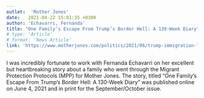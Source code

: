 ```yaml
---
outlet:  'Mother Jones'
date:   2021-04-22 15:01:35 +0300
author: 'Echavarri, Fernanda'
title: "One Family’s Escape From Trump’s Border Hell: A 130-Week Diary"
# type: 'Article'
# format: 'News Article'
link: 'https://www.motherjones.com/politics/2021/06/trump-immigration-legacy-mpp-remain-in-mexico-impact-family/'
---
```

I was incredibly fortunate to work with Fernanda Echavarri on her excellent but heartbreaking story about a family who went through the Migrant Protection Protocols (MPP) for Mother Jones. The story, titled “One Family’s Escape From Trump’s Border Hell: A 130-Week Diary” was published online on June 4, 2021 and in print for the September/October issue.